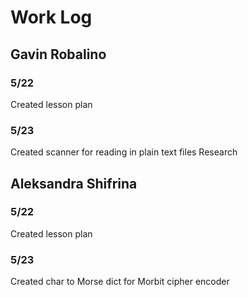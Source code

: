 # Work Log

## Gavin Robalino

### 5/22

Created lesson plan

### 5/23

Created scanner for reading in plain text files
Research


## Aleksandra Shifrina

### 5/22

Created lesson plan

### 5/23

Created char to Morse dict for Morbit cipher encoder
